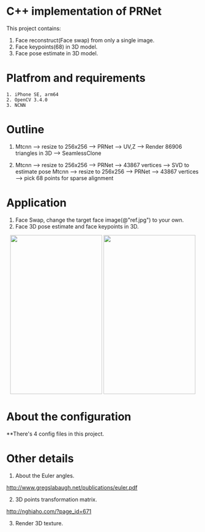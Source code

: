 # C++ implementation of PRNet
This project contains:
1. Face reconstruct(Face swap) from only a single image.
2. Face keypoints(68) in 3D model.
3. Face pose estimate in 3D model.

# Platfrom and requirements
    1. iPhone SE, arm64
    2. OpenCV 3.4.0
    3. NCNN
    
# Outline
1. Mtcnn --> resize to 256x256 --> PRNet --> UV,Z --> Render 86906 triangles in 3D --> SeamlessClone

2. Mtcnn --> resize to 256x256 --> PRNet --> 43867 vertices --> SVD to estimate pose
   Mtcnn --> resize to 256x256 --> PRNet --> 43867 vertices --> pick 68 points for sparse alignment
                                                   

# Application
1. Face Swap, change the target face image(@"ref.jpg") to your own.
2. Face 3D pose estimate and face keypoints in 3D.
<div align="center">
<img src="https://github.com/taylorlu/FaceConverter/tree/master/FaceConverter/pics/show-1.jpg" height="414" width="240" >
<img src="https://github.com/taylorlu/FaceConverter/tree/master/FaceConverter/pics/show-2.jpg" height="414" width="240" >
</div>

# About the configuration
**There's 4 config files in this project.

# Other details
1. About the Euler angles.

http://www.gregslabaugh.net/publications/euler.pdf

2. 3D points transformation matrix.

http://nghiaho.com/?page_id=671

3. Render 3D texture.
